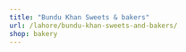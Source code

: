 ```yaml
---
title: "Bundu Khan Sweets & bakers"
url: /lahore/bundu-khan-sweets-and-bakers/
shop: bakery
---
```

